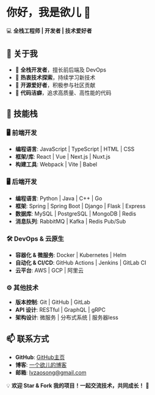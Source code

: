 # 你好，我是欲儿 👋  

💻 **全栈工程师 | 开发者 | 技术爱好者**  

## 🚀 关于我  
- 🔹 **全栈开发者**，擅长前后端及 DevOps  
- 🔹 **热衷技术探索**，持续学习新技术  
- 🔹 **开源爱好者**，积极参与社区贡献  
- 🔹 **代码洁癖**，追求高质量、高性能的代码  

## 🔧 技能栈  
### 🖥️ **前端开发**  
- **编程语言**: JavaScript | TypeScript | HTML | CSS  
- **框架/库**: React | Vue | Next.js | Nuxt.js  
- **构建工具**: Webpack | Vite | Babel  

### 🖥️ **后端开发**  
- **编程语言**: Python | Java | C++ | Go  
- **框架**: Spring | Spring Boot | Django | Flask | Express  
- **数据库**: MySQL | PostgreSQL | MongoDB | Redis  
- **消息队列**: RabbitMQ | Kafka | Redis Pub/Sub  

### 🛠️ **DevOps & 云原生**  
- **容器化 & 微服务**: Docker | Kubernetes | Helm  
- **自动化 & CI/CD**: GitHub Actions | Jenkins | GitLab CI  
- **云平台**: AWS | GCP | 阿里云  

### ⚙️ **其他技术**  
- **版本控制**: Git | GitHub | GitLab  
- **API 设计**: RESTful | GraphQL | gRPC  
- **架构设计**: 微服务 | 分布式系统 | 服务器less  

## 📫 联系方式  
- **GitHub**: [GitHub主页](https://github.com/Anyuersuper/Anyuer)  
- **博客**: [一个欲儿的博客](http://www.anyuer.club)  
- **邮箱**: lvzaosong@gmail.com  

💡 **欢迎 Star & Fork 我的项目！一起交流技术，共同成长！** 🚀
